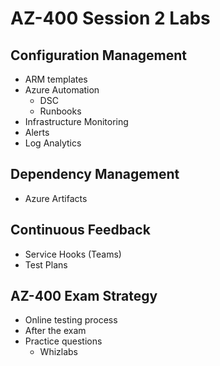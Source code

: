 # AZ-400 Session 2 Labs

## Configuration Management

* ARM templates
* Azure Automation
  * DSC
  * Runbooks
* Infrastructure Monitoring
* Alerts
* Log Analytics

## Dependency Management

* Azure Artifacts

## Continuous Feedback

* Service Hooks (Teams)
* Test Plans

## AZ-400 Exam Strategy

* Online testing process
* After the exam
* Practice questions
  * Whizlabs
